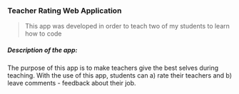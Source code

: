 

### Teacher Rating Web Application


> This app was developed in order to teach two of my students to learn how to code


##### Description of the app:

The purpose of this app is to make teachers give the best selves during teaching.
With the use of this app, students can a) rate their teachers and b) leave comments - feedback about their job.





